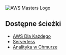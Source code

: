 ![AWS Masters Logo](https://tomash-aws-masters.s3.eu-west-1.amazonaws.com/graphics/logo.png "Logo")

## Dostępne ścieżki
- [AWS Dla Każdego](aws-dla-kazdego/aws-dla-kazdego.md)
- [Serverless](serverless/serverless.md)
- [Analityka w Chmurze](analityka/analityka.md)
